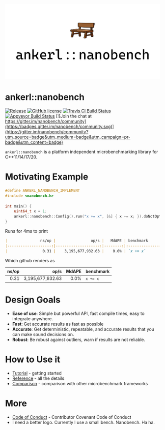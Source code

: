 <a id="top"></a>
![ankerl::nanobench logo](docs/logo-nanobench.png)

# ankerl::nanobench

[![Release](https://img.shields.io/github/release/martinus/nanobench.svg)](https://github.com/martinus/nanobench/releases)
[![GitHub license](https://img.shields.io/github/license/martinus/nanobench.svg)](https://raw.githubusercontent.com/martinus/nanobench/master/LICENSE)
[![Travis CI Build Status](https://travis-ci.com/martinus/nanobench.svg?branch=master)](https://travis-ci.com/martinus/nanobench)
[![Appveyor Build Status](https://ci.appveyor.com/api/projects/status/github/martinus/nanobench?branch=master&svg=true)](https://ci.appveyor.com/project/martinus/nanobench)
[![Join the chat at https://gitter.im/nanobench/community](https://badges.gitter.im/nanobench/community.svg)](https://gitter.im/nanobench/community?utm_source=badge&utm_medium=badge&utm_campaign=pr-badge&utm_content=badge)

`ankerl::nanobench` is a platform independent microbenchmarking library for C++11/14/17/20.

# Motivating Example

```cpp
#define ANKERL_NANOBENCH_IMPLEMENT
#include <nanobench.h>

int main() {
    uint64_t x = 1;
    ankerl::nanobench::Config().run("x += x", [&] { x += x; }).doNotOptimizeAway(x);
}
```

Runs for 4ms to print

```markdown
|               ns/op |                op/s |   MdAPE | benchmark
|--------------------:|--------------------:|--------:|:----------------------------------------------
|                0.31 |    3,195,677,932.63 |    0.0% | `x += x`
```

Which github renders as

|               ns/op |                op/s |   MdAPE | benchmark
|--------------------:|--------------------:|--------:|:----------------------------------------------
|                0.31 |    3,195,677,932.63 |    0.0% | `x += x`

# Design Goals

* **Ease of use**: Simple but powerful API, fast compile times, easy to integrate anywhere.
* **Fast**: Get accurate results as fast as possible
* **Accurate**: Get deterministic, repeatable, and accurate results that you can make sound decisions on.
* **Robust**: Be robust against outliers, warn if results are not reliable.

# How to Use it

* [Tutorial](docs/tutorial.md#top) - getting started
* [Reference](docs/reference.md#top) - all the details
* [Comparison](docs/comparison.md#top) - comparison with other microbenchmark frameworks

# More

* [Code of Conduct](CODE_OF_CONDUCT.md) - Contributor Covenant Code of Conduct
* I need a better logo. Currently I use a small bench. Nanobench. Ha ha.

